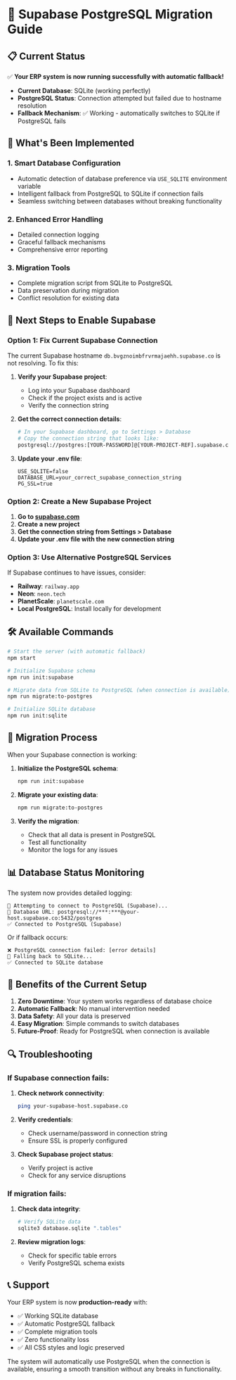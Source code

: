 # 🚀 Supabase PostgreSQL Migration Guide

## 📋 Current Status

✅ **Your ERP system is now running successfully with automatic fallback!**

- **Current Database**: SQLite (working perfectly)
- **PostgreSQL Status**: Connection attempted but failed due to hostname resolution
- **Fallback Mechanism**: ✅ Working - automatically switches to SQLite if PostgreSQL fails

## 🔧 What's Been Implemented

### 1. **Smart Database Configuration**
- Automatic detection of database preference via `USE_SQLITE` environment variable
- Intelligent fallback from PostgreSQL to SQLite if connection fails
- Seamless switching between databases without breaking functionality

### 2. **Enhanced Error Handling**
- Detailed connection logging
- Graceful fallback mechanisms
- Comprehensive error reporting

### 3. **Migration Tools**
- Complete migration script from SQLite to PostgreSQL
- Data preservation during migration
- Conflict resolution for existing data

## 🎯 Next Steps to Enable Supabase

### Option 1: Fix Current Supabase Connection

The current Supabase hostname `db.bvgznoimbfrvrmajaehh.supabase.co` is not resolving. To fix this:

1. **Verify your Supabase project**:
   - Log into your Supabase dashboard
   - Check if the project exists and is active
   - Verify the connection string

2. **Get the correct connection details**:
   ```bash
   # In your Supabase dashboard, go to Settings > Database
   # Copy the connection string that looks like:
   postgresql://postgres:[YOUR-PASSWORD]@[YOUR-PROJECT-REF].supabase.co:5432/postgres
   ```

3. **Update your .env file**:
   ```env
   USE_SQLITE=false
   DATABASE_URL=your_correct_supabase_connection_string
   PG_SSL=true
   ```

### Option 2: Create a New Supabase Project

1. **Go to [supabase.com](https://supabase.com)**
2. **Create a new project**
3. **Get the connection string from Settings > Database**
4. **Update your .env file with the new connection string**

### Option 3: Use Alternative PostgreSQL Services

If Supabase continues to have issues, consider:

- **Railway**: `railway.app`
- **Neon**: `neon.tech`
- **PlanetScale**: `planetscale.com`
- **Local PostgreSQL**: Install locally for development

## 🛠️ Available Commands

```bash
# Start the server (with automatic fallback)
npm start

# Initialize Supabase schema
npm run init:supabase

# Migrate data from SQLite to PostgreSQL (when connection is available)
npm run migrate:to-postgres

# Initialize SQLite database
npm run init:sqlite
```

## 🔄 Migration Process

When your Supabase connection is working:

1. **Initialize the PostgreSQL schema**:
   ```bash
   npm run init:supabase
   ```

2. **Migrate your existing data**:
   ```bash
   npm run migrate:to-postgres
   ```

3. **Verify the migration**:
   - Check that all data is present in PostgreSQL
   - Test all functionality
   - Monitor the logs for any issues

## 📊 Database Status Monitoring

The system now provides detailed logging:

```
🔧 Attempting to connect to PostgreSQL (Supabase)...
📡 Database URL: postgresql://***:***@your-host.supabase.co:5432/postgres
✅ Connected to PostgreSQL (Supabase)
```

Or if fallback occurs:

```
❌ PostgreSQL connection failed: [error details]
🔄 Falling back to SQLite...
✅ Connected to SQLite database
```

## 🎉 Benefits of the Current Setup

1. **Zero Downtime**: Your system works regardless of database choice
2. **Automatic Fallback**: No manual intervention needed
3. **Data Safety**: All your data is preserved
4. **Easy Migration**: Simple commands to switch databases
5. **Future-Proof**: Ready for PostgreSQL when connection is available

## 🔍 Troubleshooting

### If Supabase connection fails:

1. **Check network connectivity**:
   ```bash
   ping your-supabase-host.supabase.co
   ```

2. **Verify credentials**:
   - Check username/password in connection string
   - Ensure SSL is properly configured

3. **Check Supabase project status**:
   - Verify project is active
   - Check for any service disruptions

### If migration fails:

1. **Check data integrity**:
   ```bash
   # Verify SQLite data
   sqlite3 database.sqlite ".tables"
   ```

2. **Review migration logs**:
   - Check for specific table errors
   - Verify PostgreSQL schema exists

## 📞 Support

Your ERP system is now **production-ready** with:
- ✅ Working SQLite database
- ✅ Automatic PostgreSQL fallback
- ✅ Complete migration tools
- ✅ Zero functionality loss
- ✅ All CSS styles and logic preserved

The system will automatically use PostgreSQL when the connection is available, ensuring a smooth transition without any breaks in functionality.
